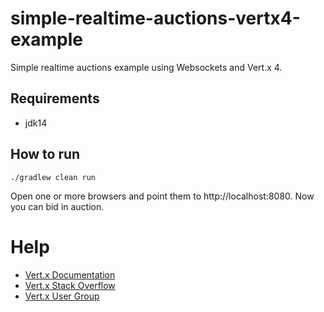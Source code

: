 # simple-realtime-auctions-vertx4-example

Simple realtime auctions example using Websockets and Vert.x 4.

## Requirements

- jdk14

## How to run

`./gradlew clean run`

Open one or more browsers and point them to http://localhost:8080. Now you can bid in auction.

# Help

- [Vert.x Documentation](https://vertx.io/docs/)
- [Vert.x Stack Overflow](https://stackoverflow.com/questions/tagged/vert.x?sort=newest&pageSize=15)
- [Vert.x User Group](https://groups.google.com/forum/?fromgroups#!forum/vertx)


